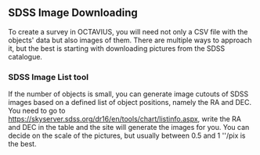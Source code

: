 ## SDSS Image Downloading

To create a survey in OCTAVIUS, you will need not only a CSV file with the objects' data but also images of them. 
There are multiple ways to approach it, but the best is starting with downloading pictures from the SDSS catalogue. 

### SDSS Image List tool

If the number of objects is small, you can generate image cutouts of SDSS images based on a defined list of object positions, namely the RA and DEC. 
You need to go to https://skyserver.sdss.org/dr16/en/tools/chart/listinfo.aspx, write the RA and DEC in the table and the site will generate the images for you. 
You can decide on the scale of the pictures, but usually between 0.5 and 1 ''/pix is the best.
